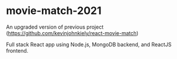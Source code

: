 # movie-match-2021
An upgraded version of previous project (https://github.com/kevinjohnkiely/react-movie-match)

Full stack React app using Node.js, MongoDB backend, and ReactJS frontend.
